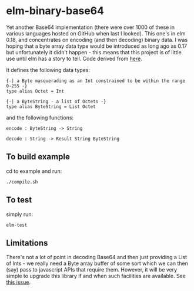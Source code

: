 elm-binary-base64
=================

Yet another Base64 implementation (there were over 1000 of these in various languages hosted on GitHub when last I looked).  This one's in elm 0.18, and concentrates on encoding (and then decoding) binary data. I was hoping that a byte array data type would be introduced as long ago as 0.17 but unfortunately it didn't happen - this means that this project is of little use until elm has a story to tell. Code derived from [here](https://searchcode.com/codesearch/raw/19162450/).

It defines the following data types:

    {-| a Byte masquerading as an Int constrained to be within the range 0-255 -}
    type alias Octet = Int
    
    {-| a ByteString - a list of Octets -}
    type alias ByteString = List Octet
    
and the following functions:

    encode : ByteString -> String
    
    decode : String -> Result String ByteString
    
To build example
----------------

cd to example and run:

    ./compile.sh 
    
To test
-------

simply run:

    elm-test
    
Limitations
-----------

There's not a lot of point in decoding Base64 and then just providing a List of Ints - we really need a Byte array buffer of some sort which we can then (say) pass to javascript APIs that require them.  However, it will be very simple to upgrade this library if and when such facilities are available.  See [this issue](https://groups.google.com/forum/#!topic/elm-discuss/spr621OlUeo).
